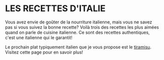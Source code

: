 # LES RECETTES D'ITALIE
Vous avez envie de goûter de la nourriture italienne, mais vous ne savez pas si vous suivez la bonne recette? 
Voilà trois des recettes les plus aimées quand on parle de cuisine italienne. 
Ce sont des recettes authentiques, c'est une italienne qui le garantit!




Le prochain plat typiquement italien que je vous propose est le [tiramisu](platsdeux.md).
Visitez cette page pour en savoir plus! 

   
